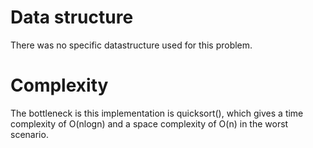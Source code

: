 # Data structure

There was no specific datastructure used for this problem.

# Complexity

The bottleneck is this implementation is quicksort(), which gives a time complexity of O(nlogn) and a space complexity of O(n) in the worst scenario.